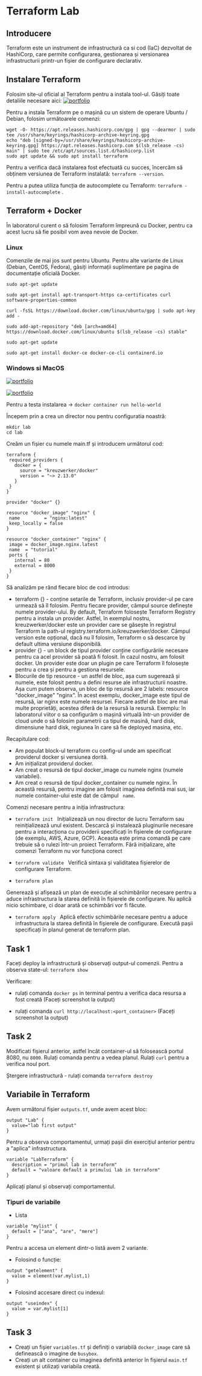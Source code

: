 # Terraform Lab

## Introducere

Terraform este un instrument de infrastructură ca si cod (IaC) dezvoltat de HashiCorp, care permite configurarea, gestionarea și versionarea infrastructurii printr-un fișier de configurare declarativ.

## Instalare Terraform

Folosim site-ul oficial al Terraform pentru a instala tool-ul. Găsiți toate detaliile necesare aici:
[![portfolio](https://img.shields.io/badge/https%3A%2F%2Fimg.shields.io%2Fbadge%2Fany_text-install-blue?style=flat&logo=terraform&label=terraform&labelColor=download&link=https%3A%2F%2Fwww.terraform.io%2Fdownloads
)](https://developer.hashicorp.com/terraform/install)


Pentru a instala Terraform pe o mașină cu un sistem de operare Ubuntu / Debian, folosim următoarele comenzi:
```
wget -O- https://apt.releases.hashicorp.com/gpg | gpg --dearmor | sudo tee /usr/share/keyrings/hashicorp-archive-keyring.gpg
echo "deb [signed-by=/usr/share/keyrings/hashicorp-archive-keyring.gpg] https://apt.releases.hashicorp.com $(lsb_release -cs) main" | sudo tee /etc/apt/sources.list.d/hashicorp.list
sudo apt update && sudo apt install terraform
```
Pentru a verifica dacă instalarea fost efectuată cu succes, încercăm să obținem versiunea de Terraform instalată: `terraform --version`.

Pentru a putea utiliza funcția de autocomplete cu Terraform: `terraform -install-autocomplete` .

## Terraform + Docker

În laboratorul curent o să folosim Terraform împreună cu Docker, pentru ca acest lucru să fie posibil vom avea nevoie de Docker.

### Linux
Comenzile de mai jos sunt pentru Ubuntu. Pentru alte variante de Linux (Debian, CentOS, Fedora), găsiți informații suplimentare pe pagina de documentație oficială Docker.

`sudo apt-get update `

`sudo apt-get install apt-transport-https ca-certificates curl software-properties-common`

`curl -fsSL https://download.docker.com/linux/ubuntu/gpg | sudo apt-key add -  `

` sudo add-apt-repository "deb [arch=amd64] https://download.docker.com/linux/ubuntu $(lsb_release -cs) stable" `

` sudo apt-get update ` 

` sudo apt-get install docker-ce docker-ce-cli containerd.io ` 

### Windows si MacOS

[![portfolio](https://img.shields.io/badge/https%3A%2F%2Fimg.shields.io%2Fbadge%2Fany_text-Windows-blue?style=flat&logo=docker&label=docker&labelColor=download&link=https%3A%2F%2Fdocs.docker.com%2Fdesktop%2Fget-started%2F
)](https://docs.docker.com/desktop/install/windows-install/)


[![portfolio](https://img.shields.io/badge/https%3A%2F%2Fimg.shields.io%2Fbadge%2Fany_text-MacOS-blue?style=flat&logo=docker&label=docker&labelColor=download&link=https%3A%2F%2Fdocs.docker.com%2Fdesktop%2Fget-started%2F
)](https://docs.docker.com/desktop/install/mac-install/)

Pentru a testa instalarea -> `docker container run hello-world ` 



Începem prin a crea un director nou pentru configuratia noastră:

```
mkdir lab
cd lab
```

Creăm un fișier cu numele main.tf și introducem următorul cod:
```
terraform {
 required_providers {
   docker = {
     source = "kreuzwerker/docker"
     version = "~> 2.13.0"
   }
 }
}
 
provider "docker" {}
 
resource "docker_image" "nginx" {
 name         = "nginx:latest"
 keep_locally = false
}
 
resource "docker_container" "nginx" {
 image = docker_image.nginx.latest
 name  = "tutorial"
 ports {
   internal = 80
   external = 8000
 }
}

```
Să analizăm pe rând fiecare bloc de cod introdus:

- terraform {} - conține setarile de Terraform, inclusiv provider-ul pe care urmează să îl folosim. Pentru fiecare provider, câmpul source definește numele provider-ului. By default, Terraform folosește Terraform Registry pentru a instala un provider. Astfel, în exemplul nostru, kreuzwerker/docker este un provider care se găsește în registrul Terraform la path-ul registry.terraform.io/kreuzwerker/docker. Câmpul version este opțional, dacă nu îl folosim, Terraform o să descarce by default ultima versiune disponibilă.
- provider {} - un block de tipul provider conține configurările necesare pentru ca acel provider să poată fi folosit. În cazul nostru, am folosit docker. Un provider este doar un plugin pe care Terraform îl folosește pentru a crea și pentru a gestiona resursele.
- Blocurile de tip resource - un astfel de bloc, așa cum sugerează și numele, este folosit pentru a defini resurse ale infrastructurii noastre. Așa cum putem observa, un bloc de tip resursă are 2 labels: resource "docker_image" "nginx". În acest exemplu, docker_image este tipul de resursă, iar nginx este numele resursei. Fiecare astfel de bloc are mai multe proprietăți, acestea diferă de la resursă la resursă. Exemplu: în laboratorul viitor o sa configurăm o mașină virtuală într-un provider de cloud unde o să folosim parametrii ca tipul de masină, hard disk, dimensiune hard disk, regiunea în care să fie deployed masina, etc.

Recapitulare cod:

* Am populat block-ul terraform cu config-ul unde am specificat providerul docker și versiunea dorită.
* Am inițializat providerul docker.
* Am creat o resursă de tipul docker_image cu numele nginx (numele variabilei).
* Am creat o resursă de tipul docker_container cu numele nginx. În această resursă, pentru imagine am folosit imaginea definită mai sus, iar numele container-ului este dat de câmpul ` name`.

Comenzi necesare pentru a iniția infrastructura:

* `terraform init `
Inițializează un nou director de lucru Terraform sau reinițializează unul existent.
Descarcă și instalează pluginurile necesare pentru a interacționa cu providerii specificați în fișierele de configurare (de exemplu, AWS, Azure, GCP).
Aceasta este prima comandă pe care trebuie să o rulezi într-un proiect Terraform. Fără inițializare, alte comenzi Terraform nu vor funcționa corect

* `terraform validate `
Verifică sintaxa și validitatea fișierelor de configurare Terraform.
* `terraform plan`

Generează și afișează un plan de execuție al schimbărilor necesare pentru a aduce infrastructura la starea definită în fișierele de configurare.
Nu aplică nicio schimbare, ci doar arată ce schimbări vor fi făcute.

* `terraform apply `
Aplică efectiv schimbările necesare pentru a aduce infrastructura la starea definită în fișierele de configurare.
Execută pașii specificați în planul generat de terraform plan.


## Task 1

Faceți deploy la infrastructură și observați output-ul comenzii. Pentru a observa state-ul: ` terraform show `

Verificare: 

* rulați comanda ` docker ps ` in terminal pentru a verifica daca resursa a fost creată (Faceți screenshot la output)

* rulați comanda `curl http://localhost:<port_container>` (Faceți screenshot la output)
   
## Task 2 

Modificati fișierul anterior, astfel încât container-ul să folosească portul 8080, nu `8000`. Rulați comanda pentru a vedea planul. Rulați `curl` pentru a verifica noul port.


Ștergere infrastructură - rulați comanda `terraform destroy`

## Variabile în Terraform

Avem următorul fișier `outputs.tf`, unde avem acest bloc:

```
output "Lab" {
  value="lab first output"
}
```

Pentru a observa comportamentul, urmați pașii din exercițiul anterior pentru a "aplica" infrastructura.

```
variable "LabTerraform" {
  description = "primul lab in terraform"
  default = "valoare default a primului lab in terraform"
}
```
Aplicați planul și observați comportamentul.

### Tipuri de variabile

* Lista 
```
variable "mylist" {
  default = ["ana", "are", "mere"]
}
```
Pentru a accesa un element dintr-o listă avem 2 variante.

* Folosind o funcție:

```
output "getelement" {
  value = element(var.mylist,1)
}
```
* Folosind accesare direct cu indexul:

```
output "useindex" {
  value = var.mylist[1]
}
```

## Task 3 

* Creați un fișier `variables.tf` și definiți o variabilă `docker_image` care să definească o imagine de `busybox`. 
* Creați un alt container cu imaginea definită anterior în fișierul `main.tf` existent și utilizați variabila creată.
